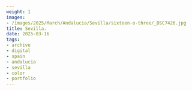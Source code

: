 ```yaml
---
weight: 1
images:
- /images/2025/March/Andalucia/Sevilla/sixteen-o-three/_DSC7426.jpg
title: Sevilla.
date: 2025-03-16
tags:
- archive
- digital
- spain
- andalucia
- sevilla
- color
- portfolio
---
```


